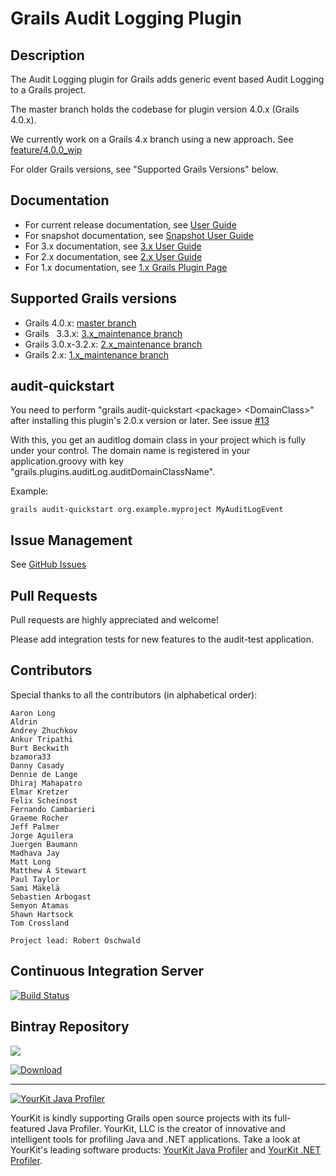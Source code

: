 # Grails Audit Logging Plugin

## Description

The Audit Logging plugin for Grails adds generic event based Audit Logging to a Grails project.

The master branch holds the codebase for plugin version 4.0.x (Grails 4.0.x).

We currently work on a Grails 4.x branch using a new approach. See [feature/4.0.0_wip](https://github.com/robertoschwald/grails-audit-logging-plugin/tree/feature/4.0.0_wip) 

For older Grails versions, see "Supported Grails Versions" below.

## Documentation
 * For current release documentation, see [User Guide](https://robertoschwald.github.io/grails-audit-logging-plugin/latest/plugin.html)
 * For snapshot documentation, see [Snapshot User Guide](https://robertoschwald.github.io/grails-audit-logging-plugin/snapshot/plugin.html)
 * For 3.x documentation, see [3.x User Guide](https://robertoschwald.github.io/grails-audit-logging-plugin/3.0.x/plugin.html)
 * For 2.x documentation, see [2.x User Guide](https://robertoschwald.github.io/grails-audit-logging-plugin/2.0.x/plugin.html)
 * For 1.x documentation, see [1.x Grails Plugin Page](http://grails.org/plugin/audit-logging "Grails Plugin Page")

## Supported Grails versions
 * Grails   4.0.x: [master branch](https://github.com/robertoschwald/grails-audit-logging-plugin/tree/master)
 * Grails   3.3.x: [3.x_maintenance branch](https://github.com/robertoschwald/grails-audit-logging-plugin/tree/3.x_maintenance)
 * Grails   3.0.x-3.2.x: [2.x_maintenance branch](https://github.com/robertoschwald/grails-audit-logging-plugin/tree/2.x_maintenance)
 * Grails   2.x: [1.x_maintenance branch](https://github.com/robertoschwald/grails-audit-logging-plugin/tree/1.x_maintenance)

## audit-quickstart
You need to perform "grails audit-quickstart \<package\> \<DomainClass\>" after installing this plugin's 2.0.x version or later.
See issue [#13](https://github.com/robertoschwald/grails-audit-logging-plugin/issues/13)

With this, you get an auditlog domain class in your project which is fully under your control.
The domain name is registered in your application.groovy with key "grails.plugins.auditLog.auditDomainClassName".

Example:

```
grails audit-quickstart org.example.myproject MyAuditLogEvent

```

## Issue Management

See [GitHub Issues](https://github.com/robertoschwald/grails-audit-logging-plugin/issues "Issues")

## Pull Requests
Pull requests are highly appreciated and welcome!

Please add integration tests for new features to the audit-test application.

## Contributors
Special thanks to all the contributors (in alphabetical order):

	Aaron Long
	Aldrin
	Andrey Zhuchkov
	Ankur Tripathi
	Burt Beckwith
	bzamora33
	Danny Casady
	Dennie de Lange
	Dhiraj Mahapatro
	Elmar Kretzer
    Felix Scheinost
	Fernando Cambarieri
	Graeme Rocher
	Jeff Palmer
	Jorge Aguilera
	Juergen Baumann
	Madhava Jay
    Matt Long
	Matthew A Stewart
	Paul Taylor
	Sami Mäkelä
	Sebastien Arbogast
	Semyon Atamas
	Shawn Hartsock
	Tom Crossland

	Project lead: Robert Oschwald


## Continuous Integration Server
[![Build Status](https://travis-ci.org/robertoschwald/grails-audit-logging-plugin.svg?branch=master)](https://travis-ci.org/robertoschwald/grails-audit-logging-plugin)

## Bintray Repository
<a href='https://bintray.com/robertoschwald/plugins/audit-logging/view?source=watch' alt='Get automatic notifications about new "audit-logging" versions'><img src='https://www.bintray.com/docs/images/bintray_badge_color.png'></a>

[ ![Download](https://api.bintray.com/packages/robertoschwald/plugins/audit-logging/images/download.svg) ](https://bintray.com/robertoschwald/plugins/audit-logging/_latestVersion)

***

<a href="https://www.yourkit.com/java/profiler/index.jsp"><img src="https://www.yourkit.com/images/yklogo.png" alt="YourKit Java Profiler"/></a>

YourKit is kindly supporting Grails open source projects with its full-featured Java Profiler.
YourKit, LLC is the creator of innovative and intelligent tools for profiling
Java and .NET applications. Take a look at YourKit's leading software products:
[YourKit Java Profiler](http://www.yourkit.com/java/profiler/index.jsp) and
[YourKit .NET Profiler](http://www.yourkit.com/.net/profiler/index.jsp).





